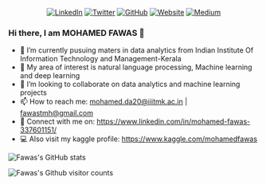 <p align="center">
  <a href="https://github.com/mohamedfawas/mohamedfawas/blob/main/gitcover.png" alt="banner"  href=""></a>
  <a href="https://www.linkedin.com/in/mohamed-fawas-337601151/"><img src="https://img.shields.io/badge/LinkedIn-mohamedfawas-blue?style=flat-square&logo=linkedin" alt="LinkedIn" href="https://www.linkedin.com/in/mohamed-fawas-337601151/"></a>
  <a href="https://twitter.com/MOHAMEDFAWAS182"><img src="https://img.shields.io/twitter/follow/MOHAMEDFAWAS182?style=flat-square&logo=twitter" alt="Twitter" href="https://twitter.com/MOHAMEDFAWAS182"></a>
  <a href="https://www.github.com/mohamedfawas/"><img src="https://img.shields.io/badge/GitHub-mohamedfawas-lightgrey?style=flat-square&logo=github" alt="GitHub" href="https://www.github.com/mohamedfawas/"></a>
  <a href="https://mohamedfawas.in"><img src="https://img.shields.io/badge/Website-mohamedfawas.in-red?style=flat-square" alt="Website" href="https://mohamedfawas.in"></a>
  <a href="https://medium.com/@mohamedfawas"><img src="https://img.shields.io/badge/Medium-mohamedfawas-green?style=flat-square&logo=medium" alt="Medium" href="https://medium.com/@mohamedfawas"></a>
  </br>
</p>


### Hi there, I am MOHAMED FAWAS  👋

- 🔭 I’m currently pusuing maters in data analytics from Indian Institute Of Information Technology and Management-Kerala
- 🌱 My area of interest is natural language processing, Machine learning and deep learning
- 👯 I’m looking to collaborate on data analytics and machine learning projects
- 📫 How to reach me: mohamed.da20@iiitmk.ac.in | fawastmh@gmail.com 
- 🔗 Connect with me on: https://www.linkedin.com/in/mohamed-fawas-337601151/
- 💻 Also visit my kaggle profile: https://www.kaggle.com/mohamedfawas


![Fawas's GitHub stats](https://github-readme-stats.vercel.app/api?username=mohamedfawas&show_icons=true&theme=radical)

![Fawas's Github visitor counts](https://komarev.com/ghpvc/?username=mohamedfawas&color=green)
